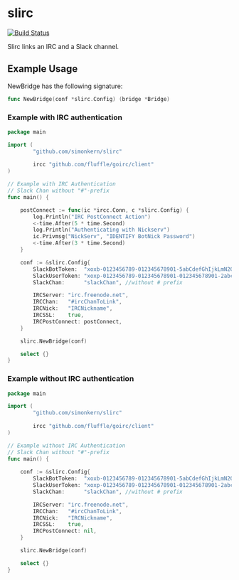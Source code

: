 # slirc

[![Build Status](https://travis-ci.org/simonkern/slirc.svg)](https://travis-ci.org/simonkern/slirc)

Slirc links an IRC and a Slack channel.

## Example Usage

NewBridge has the following signature:

```go
func NewBridge(conf *slirc.Config) (bridge *Bridge)
```

### Example with IRC authentication

```go
package main

import (
		"github.com/simonkern/slirc"
		
		ircc "github.com/fluffle/goirc/client"
)

// Example with IRC Authentication
// Slack Chan without "#"-prefix
func main() {

	postConnect := func(ic *ircc.Conn, c *slirc.Config) {
		log.Println("IRC PostConnect Action")
		<-time.After(5 * time.Second)
		log.Println("Authenticating with Nickserv")
		ic.Privmsg("NickServ", "IDENTIFY BotNick Password")
		<-time.After(3 * time.Second)
	}

	conf := &slirc.Config{
		SlackBotToken:  "xoxb-0123456789-012345678901-5abCdefGhIjkLmN2OpqRSTuV",
		SlackUserToken: "xoxp-0123456789-012345678901-012345678901-2abcd3e45678901234fg5678901234hi",
		SlackChan:      "slackChan", //without # prefix

		IRCServer: "irc.freenode.net",
		IRCChan:   "#ircChanToLink",
		IRCNick:   "IRCNickname",
		IRCSSL:    true,
		IRCPostConnect: postConnect,
	}

	slirc.NewBridge(conf)

	select {}
}
```

### Example without IRC authentication

```go
package main

import (
		"github.com/simonkern/slirc"
		
		ircc "github.com/fluffle/goirc/client"
)

// Example without IRC Authentication
// Slack Chan without "#"-prefix
func main() {
	
	conf := &slirc.Config{
		SlackBotToken:  "xoxb-0123456789-012345678901-5abCdefGhIjkLmN2OpqRSTuV",
		SlackUserToken: "xoxp-0123456789-012345678901-012345678901-2abcd3e45678901234fg5678901234hi",
		SlackChan:      "slackChan", //without # prefix

		IRCServer: "irc.freenode.net",
		IRCChan:   "#ircChanToLink",
		IRCNick:   "IRCNickname",
		IRCSSL:    true,
		IRCPostConnect: nil,
	}

	slirc.NewBridge(conf)

	select {}
}
```
